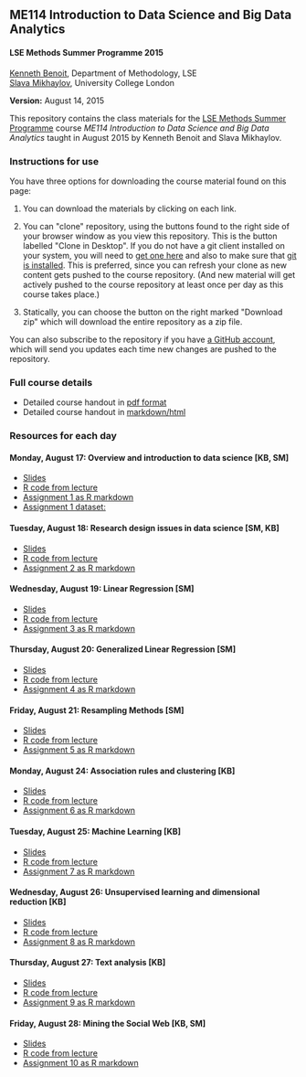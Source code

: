 ## ME114 Introduction to Data Science and Big Data Analytics ##


#### LSE Methods Summer Programme 2015

[Kenneth Benoit](kbenoit@lse.ac.uk), Department of Methodology, LSE  
[Slava Mikhaylov](s.mikhaylov@ucl.ac.uk), University College London 

**Version:** August 14, 2015

This repository contains the class materials for the [LSE Methods Summer Programme](http://www.lse.ac.uk/study/summerSchools/Methods/home.aspx) course *ME114 Introduction to Data Science and Big Data Analytics* taught in August 2015 by Kenneth Benoit and Slava Mikhaylov.  

### Instructions for use ###

You have three options for downloading the course material found on this page:  

1.  You can download the materials by clicking on each link.  

2.  You can "clone" repository, using the buttons found to the right side of your browser window as you view this repository.  This is the button labelled "Clone in Desktop".  If you do not have a git client installed on your system, you will need to [get one here](https://git-scm.com/download/gui) and also to make sure that [git is installed](https://git-scm.com/downloads).  This is preferred, since you can refresh your clone as new content gets pushed to the course repository.  (And new material will get actively pushed to the course repository at least once per day as this course takes place.)

3.  Statically, you can choose the button on the right marked "Download zip" which will download the entire repository as a zip file.

You can also subscribe to the repository if you have [a GitHub account](https://github.com), which will send you updates each time new changes are pushed to the repository.

### Full course details ###

- Detailed course handout in [pdf format](handout/ME114Handout.pdf)
- Detailed course handout in [markdown/html](handout/ME114Handout.md)

### Resources for each day ###

#### Monday, August 17: Overview and introduction to data science [KB, SM]

- [Slides](day1/ME114_day1.pdf)
- [R code from lecture](day1/ME114_day1.Rmd)
- [Assignment 1 as R markdown](day1/ME114_assignment1_LASTNAME_FIRSTNAME.Rmd)
- [Assignment 1 dataset: *<description here>*](day1/dataset.ext)

#### Tuesday, August 18: Research design issues in data science [SM, KB]  

- [Slides](day2/ME114_day2.pdf)
- [R code from lecture](day2/ME114_day2.Rmd)
- [Assignment 2 as R markdown](day2/ME114_assignment2_LASTNAME_FIRSTNAME.Rmd)

#### Wednesday, August 19: Linear Regression [SM] 

- [Slides](day3/ME114_day3.pdf)
- [R code from lecture](day3/ME114_day3.Rmd)
- [Assignment 3 as R markdown](day3/ME114_assignment3_LASTNAME_FIRSTNAME.Rmd)

#### Thursday, August 20: Generalized Linear Regression [SM] 

- [Slides](day4/ME114_day4.pdf)
- [R code from lecture](day4/ME114_day4.Rmd)
- [Assignment 4 as R markdown](day4/ME114_assignment4_LASTNAME_FIRSTNAME.Rmd)

#### Friday, August 21: Resampling Methods [SM]

- [Slides](day5/ME114_day5.pdf)
- [R code from lecture](day5/ME114_day5.Rmd)
- [Assignment 5 as R markdown](day5/ME114_assignment5_LASTNAME_FIRSTNAME.Rmd)

#### Monday, August 24: Association rules and clustering [KB]

- [Slides](day6/ME114_day6.pdf)
- [R code from lecture](day6/ME114_day6.Rmd)
- [Assignment 6 as R markdown](day6/ME114_assignment1_LASTNAME_FIRSTNAME.Rmd)

#### Tuesday, August 25: Machine Learning [KB]

- [Slides](day7/ME114_day7.pdf)
- [R code from lecture](day7/ME114_day7.Rmd)
- [Assignment 7 as R markdown](day7/ME114_assignment7_LASTNAME_FIRSTNAME.Rmd)

#### Wednesday, August 26: Unsupervised learning and dimensional reduction [KB]

- [Slides](day8/ME114_day8.pdf)
- [R code from lecture](day8/ME114_day8.Rmd)
- [Assignment 8 as R markdown](day8/ME114_assignment8_LASTNAME_FIRSTNAME.Rmd)

#### Thursday, August 27: Text analysis [KB]

- [Slides](day9/ME114_day9.pdf)
- [R code from lecture](day9/ME114_day9.Rmd)
- [Assignment 9 as R markdown](day9/ME114_assignment9_LASTNAME_FIRSTNAME.Rmd)

#### Friday, August 28: Mining the Social Web [KB, SM]

- [Slides](day10/ME114_day10.pdf)
- [R code from lecture](day10/ME114_day10.Rmd)
- [Assignment 10 as R markdown](day10/ME114_assignment10_LASTNAME_FIRSTNAME.Rmd)

